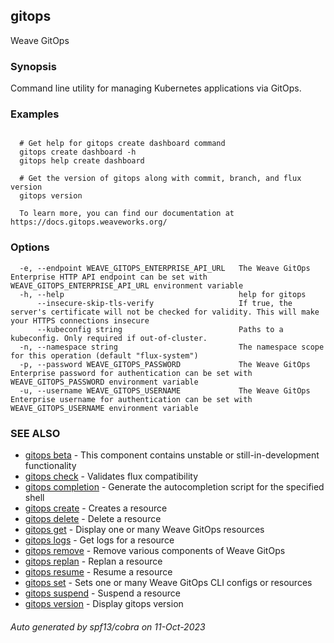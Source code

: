 ## gitops

Weave GitOps

### Synopsis

Command line utility for managing Kubernetes applications via GitOps.

### Examples

```

  # Get help for gitops create dashboard command
  gitops create dashboard -h
  gitops help create dashboard

  # Get the version of gitops along with commit, branch, and flux version
  gitops version

  To learn more, you can find our documentation at https://docs.gitops.weaveworks.org/

```

### Options

```
  -e, --endpoint WEAVE_GITOPS_ENTERPRISE_API_URL   The Weave GitOps Enterprise HTTP API endpoint can be set with WEAVE_GITOPS_ENTERPRISE_API_URL environment variable
  -h, --help                                       help for gitops
      --insecure-skip-tls-verify                   If true, the server's certificate will not be checked for validity. This will make your HTTPS connections insecure
      --kubeconfig string                          Paths to a kubeconfig. Only required if out-of-cluster.
  -n, --namespace string                           The namespace scope for this operation (default "flux-system")
  -p, --password WEAVE_GITOPS_PASSWORD             The Weave GitOps Enterprise password for authentication can be set with WEAVE_GITOPS_PASSWORD environment variable
  -u, --username WEAVE_GITOPS_USERNAME             The Weave GitOps Enterprise username for authentication can be set with WEAVE_GITOPS_USERNAME environment variable
```

### SEE ALSO

* [gitops beta](gitops_beta.md)	 - This component contains unstable or still-in-development functionality
* [gitops check](gitops_check.md)	 - Validates flux compatibility
* [gitops completion](gitops_completion.md)	 - Generate the autocompletion script for the specified shell
* [gitops create](gitops_create.md)	 - Creates a resource
* [gitops delete](gitops_delete.md)	 - Delete a resource
* [gitops get](gitops_get.md)	 - Display one or many Weave GitOps resources
* [gitops logs](gitops_logs.md)	 - Get logs for a resource
* [gitops remove](gitops_remove.md)	 - Remove various components of Weave GitOps
* [gitops replan](gitops_replan.md)	 - Replan a resource
* [gitops resume](gitops_resume.md)	 - Resume a resource
* [gitops set](gitops_set.md)	 - Sets one or many Weave GitOps CLI configs or resources
* [gitops suspend](gitops_suspend.md)	 - Suspend a resource
* [gitops version](gitops_version.md)	 - Display gitops version

###### Auto generated by spf13/cobra on 11-Oct-2023

